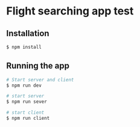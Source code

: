 # Flight searching app test

## Installation

```bash
$ npm install
```

## Running the app

```bash
# Start server and client
$ npm run dev

# start server
$ npm run sever

# start client
$ npm run client
```

